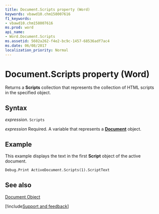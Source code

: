 ```yaml
---
title: Document.Scripts property (Word)
keywords: vbawd10.chm158007616
f1_keywords:
- vbawd10.chm158007616
ms.prod: word
api_name:
- Word.Document.Scripts
ms.assetid: 5602a262-f4e2-bc9c-1457-68536adf7ac4
ms.date: 06/08/2017
localization_priority: Normal
---
```



# Document.Scripts property (Word)

Returns a  **Scripts** collection that represents the collection of HTML scripts in the specified object.


## Syntax

_expression_. `Scripts`

_expression_ Required. A variable that represents a **[Document](Word.Document.md)** object.


## Example

This example displays the text in the first  **Script** object of the active document.


```vb
Debug.Print ActiveDocument.Scripts(1).ScriptText
```


## See also


[Document Object](Word.Document.md)

[!include[Support and feedback](~/includes/feedback-boilerplate.md)]